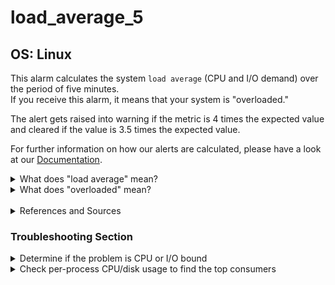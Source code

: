 # load_average_5

## OS: Linux

This alarm calculates the system `load average` (CPU and I/O demand) over the period of five minutes.   
If you receive this alarm, it means that your system is "overloaded."

The alert gets raised into warning if the metric is 4 times the expected value and cleared if the value is 3.5 times the expected value.

For further information on how our alerts are calculated, please have a look at our [Documentation](
https://learn.netdata.cloud/docs/agent/health/reference#expressions).


<details>
<summary>What does "load average" mean?</summary>

The term `system load average` on a Linux machine, measures the **number of threads that are currently working and those
waiting to work** (CPU, disk, uninterruptible locks)
<sup> [1](https://www.helpsystems.com/resources/guides/unix-load-average-part-1-how-it-works) </sup>
<sup> [2](https://www.helpsystems.com/resources/guides/unix-load-average-part-2-not-your-average-average) </sup>
. So simply stated: **System load average measures the number of threads that aren't idle.**

</details>

<details>
<summary>What does "overloaded" mean?</summary>

Andre Lewis explains the term "overloaded" by using an example in his Blog post "Understanding Linux CPU
Load - when should you be worried?"<sup> [3](https://scoutapm.com/blog/understanding-load-averages) </sup>
You can click on the footnote or 
find it in our links section.

Let's look at a single core CPU system and think of its core count as car lanes on a bridge. A car represents a process in this example:

- On a 0.5 load average, the traffic on the bridge is fine, it is at 50% of its capacity.
- If the load average is at 1, then the bridge is full, and it is utilized 100%.
- If the load average gets to 2 (remember we are on a single core machine), it means that there is one car lane that is passing the bridge. However, there is **another** full car lane that waits to pass the bridge. 

So this is how you can imagine CPU load, but keep in mind that `load average` counts also I/O demand, so there is an
analogous example there.

</details>



<br>

<details>
<summary>References and Sources</summary>

1. [UNIX Load Average Part 1: How It Works](
https://www.helpsystems.com/resources/guides/unix-load-average-part-1-how-it-works)  
2. [UNIX Load Average Part 2: Not Your Average Average](
https://www.helpsystems.com/resources/guides/unix-load-average-part-2-not-your-average-average)  
3. [Understanding Linux CPU Load](https://scoutapm.com/blog/understanding-load-averages)  
4. [Linux Load Averages: Solving the Mystery](https://www.brendangregg.com/blog/2017-08-08/linux-load-averages.html)  
5. [Understanding Linux Process States](
https://access.redhat.com/sites/default/files/attachments/processstates_20120831.pdf)
</details>

### Troubleshooting Section

<details>
    <summary>Determine if the problem is CPU or I/O bound</summary>

First you need to check if you are running on a CPU load or an I/O load problem.

1. To get a report about your system statistics, use `vmstat` (or `vmstat 1`, to set a delay between updates in seconds):

```
root@netdata~ # vmstat 
procs -----------memory---------- ---swap-- -----io---- -system-- ------cpu-----
 r  b   swpd   free   buff  cache   si   so    bi    bo   in   cs us sy id wa st
 8  0 1200384 168456  48840 1461540    4   14    65    51  334  196  3  1 95  0  0
```

The `procs` column, shows:  
r: The number of runnable processes (running or waiting for run time).  
b: The number of processes blocked waiting for I/O to complete.

2. List your currently running processes using the `ps` command: 

The `grep` command will fetch the processes that their state code starts either with R (running or runnable (on run
  queue)) or D(uninterruptible sleep (usually IO)).

3. Minimize the load by closing any unnecessary main consumer processes. We strongly advise you to double-check if the process you want to close is necessary. 

</details>

<details>
    <summary>Check per-process CPU/disk usage to find the top consumers</summary>

1. To see the processes that are the main CPU consumers, use the task manager program `top` like this:

   ```
   root@netdata~ # top -o +%CPU -i
   ```


2. Use `iotop`:  
   `iotop` is a useful tool, similar to `top`, used to monitor Disk I/O usage, if you don't have it,
   then [install it](https://www.tecmint.com/iotop-monitor-linux-disk-io-activity-per-process/)
   ```
   root@netdata~ # sudo iotop
   ```
Note: If `iotop` is not installed on your machine, please refer to the [install instructions](https://www.tecmint.com/iotop-monitor-linux-disk-io-activity-per-process/)

3. Minimize the load by closing any unnecessary main consumer processes. We strongly advise you to double-check if the process you want to close is necessary. 

</details>
